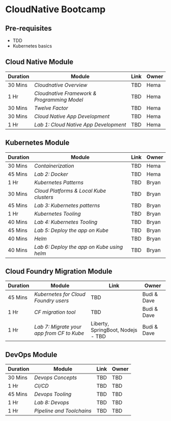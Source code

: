 # CloudNative Bootcamp

## Pre-requisites 

- TDD
- Kubernetes basics

## Cloud Native Module 

| Duration | Module | Link | Owner |
| ---------- | ------ | ---- | ----- |
|   30 Mins | *Cloudnative Overview* | TBD | Hema |
|   1 Hr | *Cloudnative Framework & Programming Model* | TBD | Hema |
|   30 Mins | *Twelve Factor* | TBD | Hema |
|   30 Mins | *Cloud Native App Development* | TBD | Hema |
|   1 Hr | *Lab 1: Cloud Native App Development* | TBD | Hema |

 ## Kubernetes Module

| Duration | Module | Link | Owner |
| ---------- | ------ | ---- | ----- |
|   30 Mins | *Containerization* | TBD | Hema |
|   45 Mins | *Lab 2: Docker* | TBD | Hema |
|   1 Hr | *Kubernetes Patterns* | TBD | Bryan |
|   30 Mins | *Cloud Platforms & Local Kube clusters* | TBD | Bryan |
|   45 Mins | *Lab 3: Kubernetes patterns* | TBD | Bryan |
|   1 Hr | *Kubernetes Tooling* | TBD | Bryan |
|   40 Mins | *Lab 4: Kubernetes Tooling* | TBD | Bryan |
|   45 Mins | *Lab 5: Deploy the app on Kube* | TBD | Bryan |
|   40 Mins | *Helm* | TBD | Bryan |
|   40 Mins | *Lab 6: Deploy the app on Kube using helm* | TBD | Bryan |

## Cloud Foundry Migration Module

| Duration | Module | Link | Owner |
| ---------- | ------ | ---- | ----- |
|   45 Mins | *Kubernetes for Cloud Foundry users* | TBD | Budi & Dave |
|   1 Hr  | *CF migration tool* | TBD | Budi & Dave |
|   1 Hr | *Lab 7: Migrate your app from CF to Kube* | Liberty, SpringBoot, Nodejs  - TBD| Budi & Dave |

## DevOps Module

| Duration | Module | Link | Owner |
| ---------- | ------ | ---- | ----- |
|   30 Mins | *Devops Concepts* | TBD | TBD |
|   1 Hr | *CI/CD* | TBD | TBD |
|   45 Mins | *Devops Tooling* | TBD | TBD |
|   1 Hr | *Lab 8: Devops* | TBD | TBD |
|   1 Hr | *Pipeline and Toolchains* | TBD | TBD |
